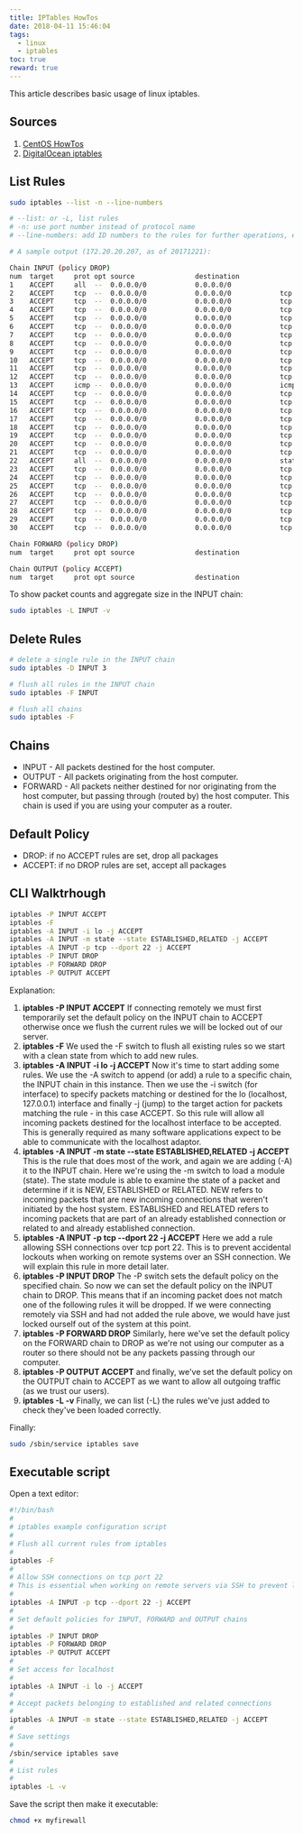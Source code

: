 ```yaml
---
title: IPTables HowTos
date: 2018-04-11 15:46:04
tags:
  - linux
  - iptables
toc: true
reward: true
---
```


This article describes basic usage of linux iptables.

<!-- more -->

## Sources

1. [CentOS HowTos][1]
1. [DigitalOcean iptables][2]

## List Rules

```bash
sudo iptables --list -n --line-numbers

# --list: or -L, list rules
# -n: use port number instead of protocol name
# --line-numbers: add ID numbers to the rules for further operations, e.g. deleting

# A sample output (172.20.20.207, as of 20171221):

Chain INPUT (policy DROP)
num  target     prot opt source               destination
1    ACCEPT     all  --  0.0.0.0/0            0.0.0.0/0
2    ACCEPT     tcp  --  0.0.0.0/0            0.0.0.0/0            tcp dpt:22
3    ACCEPT     tcp  --  0.0.0.0/0            0.0.0.0/0            tcp dpt:21
4    ACCEPT     tcp  --  0.0.0.0/0            0.0.0.0/0            tcp dpt:80
5    ACCEPT     tcp  --  0.0.0.0/0            0.0.0.0/0            tcp dpt:443
6    ACCEPT     tcp  --  0.0.0.0/0            0.0.0.0/0            tcp dpt:3030
7    ACCEPT     tcp  --  0.0.0.0/0            0.0.0.0/0            tcp dpt:6379
8    ACCEPT     tcp  --  0.0.0.0/0            0.0.0.0/0            tcp dpt:8080
9    ACCEPT     tcp  --  0.0.0.0/0            0.0.0.0/0            tcp dpt:3000
10   ACCEPT     tcp  --  0.0.0.0/0            0.0.0.0/0            tcp dpt:3001
11   ACCEPT     tcp  --  0.0.0.0/0            0.0.0.0/0            tcp dpt:8090
12   ACCEPT     tcp  --  0.0.0.0/0            0.0.0.0/0            tcp dpt:8091
13   ACCEPT     icmp --  0.0.0.0/0            0.0.0.0/0            icmptype 8
14   ACCEPT     tcp  --  0.0.0.0/0            0.0.0.0/0            tcp dpt:5672
15   ACCEPT     tcp  --  0.0.0.0/0            0.0.0.0/0            tcp dpt:15672
16   ACCEPT     tcp  --  0.0.0.0/0            0.0.0.0/0            tcp dpt:6677
17   ACCEPT     tcp  --  0.0.0.0/0            0.0.0.0/0            tcp dpt:6682
18   ACCEPT     tcp  --  0.0.0.0/0            0.0.0.0/0            tcp dpt:6680
19   ACCEPT     tcp  --  0.0.0.0/0            0.0.0.0/0            tcp dpt:5678
20   ACCEPT     tcp  --  0.0.0.0/0            0.0.0.0/0            tcp dpt:5001
21   ACCEPT     tcp  --  0.0.0.0/0            0.0.0.0/0            tcp dpt:6683
22   ACCEPT     all  --  0.0.0.0/0            0.0.0.0/0            state RELATED,ESTABLISHED
23   ACCEPT     tcp  --  0.0.0.0/0            0.0.0.0/0            tcp dpt:4242
24   ACCEPT     tcp  --  0.0.0.0/0            0.0.0.0/0            tcp dpt:5005
25   ACCEPT     tcp  --  0.0.0.0/0            0.0.0.0/0            tcp dpt:5006
26   ACCEPT     tcp  --  0.0.0.0/0            0.0.0.0/0            tcp dpt:5000
27   ACCEPT     tcp  --  0.0.0.0/0            0.0.0.0/0            tcp dpt:3307
28   ACCEPT     tcp  --  0.0.0.0/0            0.0.0.0/0            tcp dpt:3308
29   ACCEPT     tcp  --  0.0.0.0/0            0.0.0.0/0            tcp dpt:15672
30   ACCEPT     tcp  --  0.0.0.0/0            0.0.0.0/0            tcp dpt:5672

Chain FORWARD (policy DROP)
num  target     prot opt source               destination

Chain OUTPUT (policy ACCEPT)
num  target     prot opt source               destination
```

To show packet counts and aggregate size in the INPUT chain:

```bash
sudo iptables -L INPUT -v
```

## Delete Rules

```bash
# delete a single rule in the INPUT chain
sudo iptables -D INPUT 3

# flush all rules in the INPUT chain
sudo iptables -F INPUT

# flush all chains
sudo iptables -F
```

## Chains

- INPUT - All packets destined for the host computer.
- OUTPUT - All packets originating from the host computer.
- FORWARD - All packets neither destined for nor originating from the host computer, but passing through (routed by) the host computer. This chain is used if you are using your computer as a router.

## Default Policy

- DROP: if no ACCEPT rules are set, drop all packages
- ACCEPT: if no DROP rules are set, accept all packages

## CLI Walktrhough

```bash
iptables -P INPUT ACCEPT
iptables -F
iptables -A INPUT -i lo -j ACCEPT
iptables -A INPUT -m state --state ESTABLISHED,RELATED -j ACCEPT
iptables -A INPUT -p tcp --dport 22 -j ACCEPT
iptables -P INPUT DROP
iptables -P FORWARD DROP
iptables -P OUTPUT ACCEPT
```

Explanation:

1. **iptables -P INPUT ACCEPT** If connecting remotely we must first temporarily set the default policy on the INPUT chain to ACCEPT otherwise once we flush the current rules we will be locked out of our server.
1. **iptables -F** We used the -F switch to flush all existing rules so we start with a clean state from which to add new rules.
1. **iptables -A INPUT -i lo -j ACCEPT** Now it's time to start adding some rules. We use the -A switch to append (or add) a rule to a specific chain, the INPUT chain in this instance. Then we use the -i switch (for interface) to specify packets matching or destined for the lo (localhost, 127.0.0.1) interface and finally -j (jump) to the target action for packets matching the rule - in this case ACCEPT. So this rule will allow all incoming packets destined for the localhost interface to be accepted. This is generally required as many software applications expect to be able to communicate with the localhost adaptor.
1. **iptables -A INPUT -m state --state ESTABLISHED,RELATED -j ACCEPT** This is the rule that does most of the work, and again we are adding (-A) it to the INPUT chain. Here we're using the -m switch to load a module (state). The state module is able to examine the state of a packet and determine if it is NEW, ESTABLISHED or RELATED. NEW refers to incoming packets that are new incoming connections that weren't initiated by the host system. ESTABLISHED and RELATED refers to incoming packets that are part of an already established connection or related to and already established connection.
1. **iptables -A INPUT -p tcp --dport 22 -j ACCEPT** Here we add a rule allowing SSH connections over tcp port 22. This is to prevent accidental lockouts when working on remote systems over an SSH connection. We will explain this rule in more detail later.
1. **iptables -P INPUT DROP** The -P switch sets the default policy on the specified chain. So now we can set the default policy on the INPUT chain to DROP. This means that if an incoming packet does not match one of the following rules it will be dropped. If we were connecting remotely via SSH and had not added the rule above, we would have just locked ourself out of the system at this point.
1. **iptables -P FORWARD DROP** Similarly, here we've set the default policy on the FORWARD chain to DROP as we're not using our computer as a router so there should not be any packets passing through our computer.
1. **iptables -P OUTPUT ACCEPT** and finally, we've set the default policy on the OUTPUT chain to ACCEPT as we want to allow all outgoing traffic (as we trust our users).
1. **iptables -L -v** Finally, we can list (-L) the rules we've just added to check they've been loaded correctly.

Finally:

```bash
sudo /sbin/service iptables save
```

## Executable script

Open a text editor:

```bash
#!/bin/bash
#
# iptables example configuration script
#
# Flush all current rules from iptables
#
iptables -F
#
# Allow SSH connections on tcp port 22
# This is essential when working on remote servers via SSH to prevent locking yourself out of the system
#
iptables -A INPUT -p tcp --dport 22 -j ACCEPT
#
# Set default policies for INPUT, FORWARD and OUTPUT chains
#
iptables -P INPUT DROP
iptables -P FORWARD DROP
iptables -P OUTPUT ACCEPT
#
# Set access for localhost
#
iptables -A INPUT -i lo -j ACCEPT
#
# Accept packets belonging to established and related connections
#
iptables -A INPUT -m state --state ESTABLISHED,RELATED -j ACCEPT
#
# Save settings
#
/sbin/service iptables save
#
# List rules
#
iptables -L -v
```

Save the script then make it executable:

```bash
chmod +x myfirewall
```

<!-- reference links -->
[1]: <https://wiki.centos.org/HowTos/Network/IPTables>
[2]: <https://www.digitalocean.com/community/tutorials/how-to-list-and-delete-iptables-firewall-rules>
